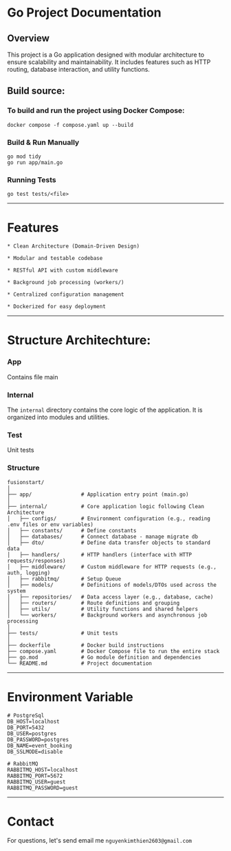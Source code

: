 # Go Project Documentation

## Overview
This project is a Go application designed with modular architecture to ensure scalability and maintainability. It includes features such as HTTP routing, database interaction, and utility functions.

## Build source:

### To build and run the project using Docker Compose:
```
docker compose -f compose.yaml up --build
```

### Build & Run Manually
```
go mod tidy
go run app/main.go
```

### Running Tests
```
go test tests/<file>
```

------------------------------------

# Features

```
* Clean Architecture (Domain-Driven Design)

* Modular and testable codebase

* RESTful API with custom middleware

* Background job processing (workers/)

* Centralized configuration management

* Dockerized for easy deployment
```

------------------------------------

# Structure Architechture:

### **App**
Contains file main

### **Internal**
The `internal` directory contains the core logic of the application. It is organized into modules and utilities.

### **Test**
Unit tests

### Structure
```
fusionstart/
│
├── app/                # Application entry point (main.go)
│
├── internal/           # Core application logic following Clean Architecture
│   ├── configs/        # Environment configuration (e.g., reading .env files or env variables)
│   ├── constants/      # Define constants
│   ├── databases/      # Connect database - manage migrate db
│   ├── dto/            # Define data transfer objects to standard data
│   ├── handlers/       # HTTP handlers (interface with HTTP requests/responses)
│   ├── middleware/     # Custom middleware for HTTP requests (e.g., auth, logging)
│   ├── rabbitmq/       # Setup Queue
│   ├── models/         # Definitions of models/DTOs used across the system
│   ├── repositories/   # Data access layer (e.g., database, cache)
│   ├── routers/        # Route definitions and grouping
│   ├── utils/          # Utility functions and shared helpers
│   └── workers/        # Background workers and asynchronous job processing
│
├── tests/              # Unit tests
│
├── dockerfile          # Docker build instructions
├── compose.yaml        # Docker Compose file to run the entire stack
├── go.mod              # Go module definition and dependencies
└── README.md           # Project documentation
```

------------------------------------

# Environment Variable
```
# PostgreSql
DB_HOST=localhost
DB_PORT=5432
DB_USER=postgres
DB_PASSWORD=postgres
DB_NAME=event_booking
DB_SSLMODE=disable

# RabbitMQ
RABBITMQ_HOST=localhost
RABBITMQ_PORT=5672
RABBITMQ_USER=guest
RABBITMQ_PASSWORD=guest
```

------------------------------------

# Contact
For questions, let's send email me `nguyenkimthien2603@gmail.com`